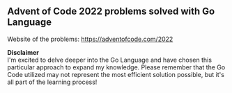 ## Advent of Code 2022 problems solved with Go Language

Website of the problems: https://adventofcode.com/2022

__Disclaimer__  
I'm excited to delve deeper into the Go Language and have chosen this
particular approach to expand my knowledge. Please remember that the Go Code
utilized may not represent the most efficient solution possible, but it's all
part of the learning process!
